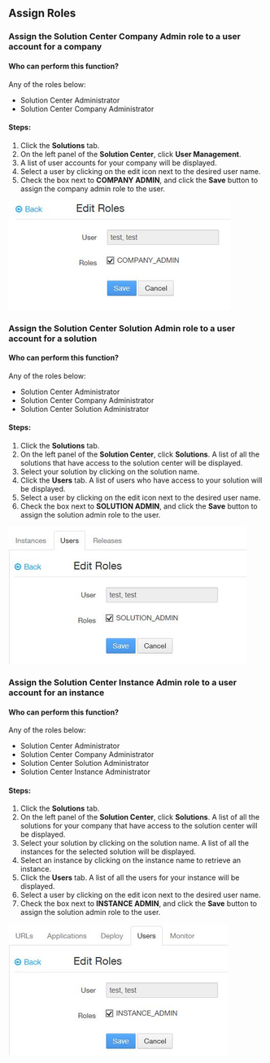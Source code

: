 ## Assign Roles

### Assign the Solution Center Company Admin role to a user account for a company
#### Who can perform this function?
Any of the roles below:
* Solution Center Administrator
* Solution Center Company Administrator

#### Steps:
1. Click the **Solutions** tab.
2. On the left panel of the **Solution Center**, click **User Management**.
3. A list of user accounts for your company will be displayed.
4. Select a user by clicking on the edit icon next to the desired user name.
5. Check the box next to **COMPANY ADMIN**, and click the **Save** button to assign the company admin role to the user.

![](assign_company_admin.jpg)

### Assign the Solution Center Solution Admin role to a user account for a solution
#### Who can perform this function?
Any of the roles below:
* Solution Center Administrator
* Solution Center Company Administrator
* Solution Center Solution Administrator

#### Steps:
1. Click the **Solutions** tab.
2. On the left panel of the **Solution Center**, click **Solutions**. A list of all the solutions that have access to the solution center will be displayed.
3. Select your solution by clicking on the solution name.
4. Click the **Users** tab. A list of users who have access to your solution will be displayed.
5. Select a user by clicking on the edit icon next to the desired user name.
6. Check the box next to **SOLUTION ADMIN**, and click the **Save** button to assign the solution admin role to the user.

![](assign_solution_admin.jpg)

### Assign the Solution Center Instance Admin role to a user account for an instance
#### Who can perform this function?
Any of the roles below:
* Solution Center Administrator
* Solution Center Company Administrator
* Solution Center Solution Administrator
* Solution Center Instance Administrator

#### Steps:
1. Click the **Solutions** tab.
2. On the left panel of the **Solution Center**, click **Solutions**. A list of all the solutions for your company that have access to the solution center will be displayed.
3. Select your solution by clicking on the solution name. A list of all the instances for the selected solution will be displayed.
4. Select an instance by clicking on the instance name to retrieve an instance.
5. Click the **Users** tab. A list of all the users for your instance will be displayed.
6. Select a user by clicking on the edit icon next to the desired user name.
7. Check the box next to **INSTANCE ADMIN**, and click the **Save** button to assign the solution admin role to the user.

![](assign_instance_admin.jpg)
